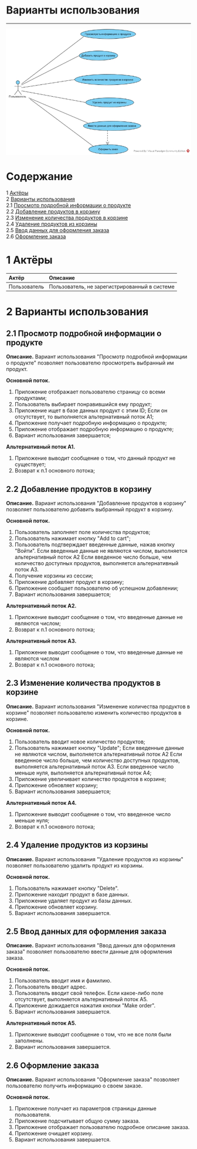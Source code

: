 # Варианты использования
---

![UseCase](https://github.com/ViachaslauPratasenia/PhoneShop/blob/master/Images/Diagrams/useCase.jpg)

# Содержание
1 [Актёры](#1) <br>
2 [Варианты использования](#2) <br>
  2.1 [Просмотр подробной информации о продукте](#2.1) <br>
  2.2 [Добавление продуктов в корзину](#2.2) <br>
  2.3 [Изменение количества продуктов в корзине](#2.3) <br>
  2.4 [Удаление продуктов из корзины](#2.4) <br>
  2.5 [Ввод данных для оформления заказа](#2.5) <br>
  2.6 [Оформление заказа](#2.6) <br>

<a name="1"/>

# 1 Актёры

| Актёр | Описание |
|:--|:--|
| Пользователь | Пользователь, не зарегистрированный в системе |
<a name="2"/>

# 2 Варианты использования

<a name="2.1"/>

## 2.1 Просмотр подробной информации о продукте

**Описание.** Вариант использования "Просмотр подробной информации о продукте" позволяет пользователю просмотреть выбранный им продукт.

**Основной поток.**
1. Приложение отображает пользователю страницу со всеми продуктами;
2. Пользователь выбирает понравившийся ему продукт;
3. Приложение ищет в базе данных продукт с этим ID;
Если он отсутствует, то выполняется альтернативный поток A1;
4. Приложение получает подробную информацию о продукте;
5. Приложение отображает подробную информацию о продукте;
6. Вариант использования завершается;

**Альтернативный поток А1.**
1. Приложение выводит сообщение о том, что данный продукт не существует;
2. Возврат к п.1 основного потока;

<a name="2.2"/>

## 2.2 Добавление продуктов в корзину

**Описание.** Вариант использования "Добавление продуктов в корзину" позволяет пользователю добавить выбранный продукт в корзину.

**Основной поток.**
1. Пользователь заполняет поле количества продуктов;
2. Пользователь нажимает кнопку "Add to cart";
3. Пользователь подтверждает введенные данные, нажав кнопку "Войти".
Если введенные данные не являются числом, выполняется альтернативный поток А2
Если введенное число больше, чем количество доступных продуктов, выполняется альтернативный поток А3.
4. Получение корзины из сессии;
5. Приложение добавляет продукт в корзину;
6. Приложение сообщает пользователю об успешном добавлении;
7. Вариант использования завершается;

**Альтернативный поток А2.**

1. Приложение выводит сообщение о том, что введенные данные не являются числом;
2. Возврат к п.1 основного потока;

**Альтернативный поток А3.**
1. Приложение выводит сообщение о том, что введенные данные не являются числом
2. Возврат к п.1 основного потока; 

<a name="2.3"/>

## 2.3 Изменение количества продуктов в корзине

**Описание.** Вариант использования "Изменение количества продуктов в корзине" позволяет пользователю изменить количество продуктов в корзине.

**Основной поток.**
1. Пользователь вводит новое количество продуктов;
2. Пользователь нажимает кнопку "Update";
Если введенные данные не являются числом, выполняется альтернативный поток А2
Если введенное число больше, чем количество доступных продуктов, выполняется альтернативный поток А3.
Если введенное число меньше нуля, выполняется альтернативный поток А4;
3. Приложение увеличивает количество продуктов в корзине;
4. Приложение обновляет корзину;
5. Вариант использования завершается;

**Альтернативный поток А4.**
1. Приложение выводит сообщение о том, что введенное число меньше нуля;
2. Возврат к п.1 основного потока; 

<a name="2.4"/>

## 2.4 Удаление продуктов из корзины

**Описание.** Вариант использования "Удаление продуктов из корзины" позволяет пользователю удалить продукт из корзины.

**Основной поток.**
1. Пользователь нажимает кнопку "Delete".
2. Приложение находит продукт в базе данных.
3. Приложение удаляет продукт из базы данных.
4. Приложение обновляет корзину.
5. Вариант использования завершается.

<a name="2.5"/>

## 2.5 Ввод данных для оформления заказа
**Описание.** Вариант использования "Ввод данных для оформления заказа" позволяет пользователю ввести данные для оформления заказа.

**Основной поток.**
1. Пользователь вводит имя и фамилию.
2. Пользователь вводит адрес.
3. Пользователь вводит свой телефон.
Если какое-либо поле отсутствует, выполняется альтернативный поток А5.
4. Приложение дожидается нажатия кнопки "Make order".
5. Вариант использования завершается.

**Альтернативный поток А5.**
1. Приложение выводит сообщение о том, что не все поля были заполнены.
2. Вариант использования завершается.

## 2.6 Оформление заказа

**Описание.** Вариант использования "Оформление заказа" позволяет пользователю получить информацию о своем заказе.

**Основной поток.**
1. Приложение получает из параметров страницы данные пользователя.
2. Приложение подсчитывает общую сумму заказа.
3. Приложение отображает пользователю подробное описание заказа. 
4. Приложение очищает корзину.
5. Вариант использования завершается.
